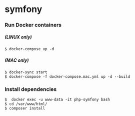 # symfony

### Run Docker containers

##### (LINUX only)

```
$ docker-compose up -d
```

##### (MAC only)

```
$ docker-sync start
$ docker-compose -f docker-compose.mac.yml up -d --build
```

### Install dependencies

```
$  docker exec -u www-data -it php-symfony bash
$ cd /var/www/html/
$ composer install
```